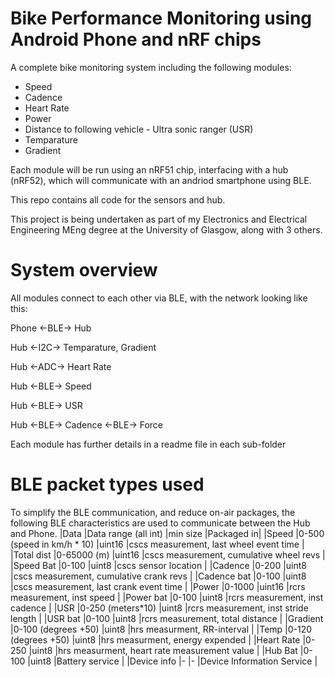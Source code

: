 # Bike Performance Monitoring using Android Phone and nRF chips

A complete bike monitoring system including the following modules:
- Speed
- Cadence
- Heart Rate
- Power
- Distance to following vehicle - Ultra sonic ranger (USR)
- Temparature
- Gradient

Each module will be run using an nRF51 chip, interfacing with a hub (nRF52), which will communicate with an andriod smartphone using BLE.

This repo contains all code for the sensors and hub.

This project is being undertaken as part of my Electronics and Electrical Engineering MEng degree at the University of Glasgow, along with 3 others.

# System overview

All modules connect to each other via BLE, with the network looking like this:

Phone   <-BLE->    Hub


Hub     <-I2C->    Temparature, Gradient

Hub     <-ADC->    Heart Rate

Hub     <-BLE->    Speed

Hub     <-BLE->    USR

Hub     <-BLE->    Cadence  <-BLE->   Force


Each module has further details in a readme file in each sub-folder

# BLE packet types used

To simplify the BLE communication, and reduce on-air packages, the following BLE characteristics
are used to communicate between the Hub and Phone.
|Data	        |Data range (all int)	    |min size	|Packaged in|
|Speed	        |0-500 (speed in km/h * 10)	|uint16	|cscs measurement, last wheel event time |
|Total dist	    |0-65000 (m)	            |uint16	|cscs measurement, cumulative wheel revs |
|Speed Bat	    |0-100	                    |uint8	|cscs sensor location |
|Cadence	    |0-200	                    |uint8	|cscs measurement, cumulative crank revs |
|Cadence bat	|0-100	                    |uint8	|cscs measurement, last crank event time |
|Power	        |0-1000	                    |uint16	|rcrs measurement, inst speed |
|Power bat	    |0-100	                    |uint8	|rcrs measurement, inst cadence |
|USR	        |0-250 (meters*10)	        |uint8	|rcrs measurement, inst stride length |
|USR bat	    |0-100	                    |uint8	|rcrs measurement, total distance |
|Gradient	    |0-100 (degrees +50)	    |uint8	|hrs measurment, RR-interval |
|Temp	        |0-120 (degrees +50)	    |uint8	|hrs measurment, energy expended |
|Heart Rate	    |0-250	                    |uint8	|hrs measurment, heart rate measurement value |
|Hub Bat	    |0-100	                    |uint8	|Battery service |
|Device info	|-	                        |-	    |Device Information Service |
